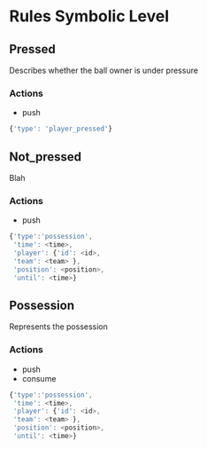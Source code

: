 # Rules Symbolic Level
## Pressed
Describes whether the ball owner is under pressure
### Actions
- push
```javascript
{'type': 'player_pressed'}
```
## Not_pressed
Blah
### Actions
- push
```javascript
{'type':'possession',
 'time': <time>,
 'player': {'id': <id>,
 'team': <team> },
 'position': <position>,
 'until': <time>}
```
## Possession
Represents the possession
### Actions
- push
- consume
```javascript
{'type':'possession',
 'time': <time>,
 'player': {'id': <id>,
 'team': <team> },
 'position': <position>,
 'until': <time>}
```
